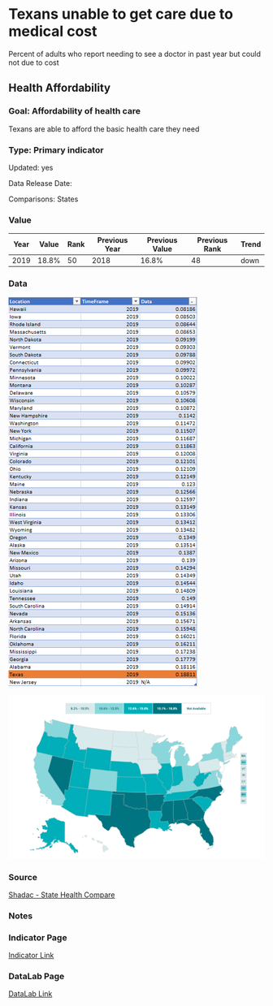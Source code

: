 # Texans unable to get care due to medical cost


Percent of adults who report needing to see a doctor in past year but could not due to cost

## Health Affordability

### Goal: Affordability of health care

Texans are able to afford the basic health care they need

### Type: Primary indicator

Updated: yes

Data Release Date: 


Comparisons: States

### Value

| Year |  Value      | Rank        | Previous Year | Previous Value | Previous Rank | Trend | 
| ----------- | ----------- | ----------- | ----------- | ----------- | ----------- | -----------|
|    2019     | 18.8%       |  50        |       2018   |    16.8%     | 48         |   down       | 

### Data

![data](./data_cost.PNG)

![map](./map_cost.PNG)

### Source

[Shadac - State Health Compare](http://statehealthcompare.shadac.org/map/178/percent-of-adults-who-could-not-get-medical-care-when-needed-due-to-cost-by-total-2011-to-2019#a/27/211)

### Notes

### Indicator Page

[Indicator Link](https://indicators.texas2036.org/indicator/137)

### DataLab Page

[DataLab Link](https://datalab.texas2036.org/bwhqgjc/behavioral-risk-factor-surveillance-system-brfss-prevalence-data?accesskey=aoasocg)